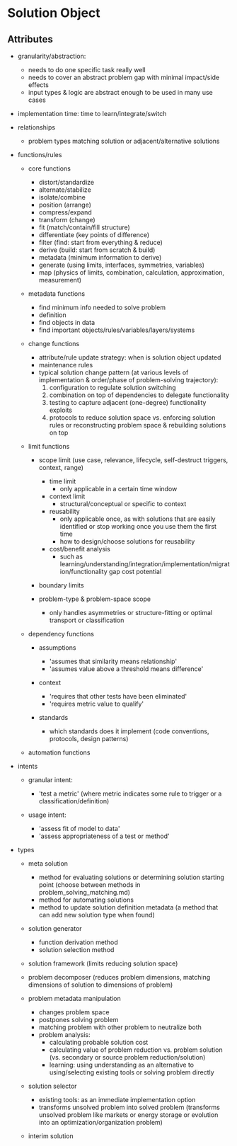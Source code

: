 # Solution Object

## Attributes

  - granularity/abstraction: 
    - needs to do one specific task really well
    - needs to cover an abstract problem gap with minimal impact/side effects
    - input types & logic are abstract enough to be used in many use cases

  - implementation time: time to learn/integrate/switch

  - relationships
    - problem types matching solution or adjacent/alternative solutions

  - functions/rules

    - core functions

      - distort/standardize
      - alternate/stabilize
      - isolate/combine
      - position (arrange)
      - compress/expand
      - transform (change)
      - fit (match/contain/fill structure)
      - differentiate (key points of difference)
      - filter (find: start from everything & reduce)
      - derive (build: start from scratch & build)
      - metadata (minimum information to derive)
      - generate (using limits, interfaces, symmetries, variables)
      - map (physics of limits, combination, calculation, approximation, measurement)

    - metadata functions

      - find minimum info needed to solve problem
      - definition
      - find objects in data
      - find important objects/rules/variables/layers/systems

    - change functions

      - attribute/rule update strategy: when is solution object updated
      - maintenance rules
      - typical solution change pattern (at various levels of implementation & order/phase of problem-solving trajectory):
        1. configuration to regulate solution switching
        2. combination on top of dependencies to delegate functionality
        3. testing to capture adjacent (one-degree) functionality exploits
        4. protocols to reduce solution space vs. enforcing solution rules or reconstructing problem space & rebuilding solutions on top

    - limit functions

      - scope limit (use case, relevance, lifecycle, self-destruct triggers, context, range)
        - time limit
          - only applicable in a certain time window
        - context limit
          - structural/conceptual or specific to context
        - reusability
          - only applicable once, as with solutions that are easily identified or stop working once you use them the first time
          - how to design/choose solutions for reusability
        - cost/benefit analysis 
          - such as learning/understanding/integration/implementation/migration/functionality gap cost potential
  
      - boundary limits

      - problem-type & problem-space scope
        - only handles asymmetries or structure-fitting or optimal transport or classification

    - dependency functions

      - assumptions
        - 'assumes that similarity means relationship'
        - 'assumes value above a threshold means difference'

      - context
        - 'requires that other tests have been eliminated'
        - 'requires metric value to qualify'

      - standards
        - which standards does it implement (code conventions, protocols, design patterns)

    - automation functions


  - intents

    - granular intent:
      - 'test a metric' (where metric indicates some rule to trigger or a classification/definition)
    
    - usage intent:
      - 'assess fit of model to data'
      - 'assess appropriateness of a test or method'

  - types

    - meta solution
      - method for evaluating solutions or determining solution starting point (choose between methods in problem_solving_matching.md)
      - method for automating solutions
      - method to update solution definition metadata (a method that can add new solution type when found)

    - solution generator
      - function derivation method
      - solution selection method

    - solution framework (limits reducing solution space)

    - problem decomposer (reduces problem dimensions, matching dimensions of solution to dimensions of problem)

    - problem metadata manipulation
      - changes problem space
      - postpones solving problem
      - matching problem with other problem to neutralize both
      - problem analysis: 
        - calculating probable solution cost
        - calculating value of problem reduction vs. problem solution (vs. secondary or source problem reduction/solution)
        - learning: using understanding as an alternative to using/selecting existing tools or solving problem directly

    - solution selector
      - existing tools: as an immediate implementation option
      - transforms unsolved problem into solved problem (transforms unsolved problem like markets or energy storage or evolution into an optimization/organization problem)

    - interim solution
